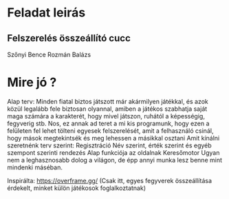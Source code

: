 # Feladat leirás
## Felszerelés összeállító cucc
Szőnyi Bence
Rozmán Balázs
# Mire jó ?
Alap terv:
Minden fiatal biztos játszott már akármilyen játékkal, és azok közül legalább fele biztosan olyannal, amiben a játékos szabhatja saját maga számára a karakterét, hogy mivel játszon, ruhától a képességig, fegyverig stb.
Nos, ez annak ad teret a mi kis programunk, hogy ezen a felületen fel lehet tölteni egyesek felszerelését, amit a felhasználó csinál, hogy mások megtekintsék és meg lehessen a másikkal osztani
Amit kínálni szeretnénk terv szerint: 
Regisztráció
Név szerint, érték szerint és egyéb szempont szerinti rendezés
Alap funkciója az oldalnak
Keresőmotor
Ugyan nem a leghasznosabb dolog a világon, de épp annyi munka lesz benne mint mindenki máséban.

Inspirálta: https://overframe.gg/
(Csak itt, egyes fegyverek összeállítása érdekelt, minket külön játékosok foglalkoztatnak)

